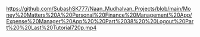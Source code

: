 https://github.com/SubashSK777/Naan_Mudhalvan_Projects/blob/main/Money%20Matters%20A%20Personal%20Finance%20Management%20App/Expense%20Manager%20App%20%20Part%2038%20%20Logout%20Part%20%20Last%20Tutorial720p.mp4
